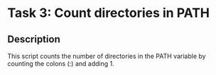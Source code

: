 # Task 3: Count directories in PATH

## Description
This script counts the number of directories in the PATH variable by counting the colons (:) and adding 1.

